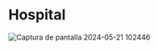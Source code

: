 # Hospital
![Captura de pantalla 2024-05-21 102446](https://github.com/Carlos11-tech/Hospital/assets/166523461/a7e6d915-a26c-4371-8863-3ec57454102a)
